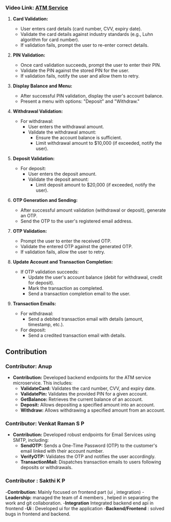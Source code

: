 ### Video Link: [ATM Service](https://drive.google.com/file/d/1q1Al1YADP_m2Rz0oQ5szBQgD7okXUpEd/view?usp=sharing)

1. **Card Validation:**
   - User enters card details (card number, CVV, expiry date).
   - Validate the card details against industry standards (e.g., Luhn algorithm for card number).
   - If validation fails, prompt the user to re-enter correct details.

2. **PIN Validation:**
   - Once card validation succeeds, prompt the user to enter their PIN.
   - Validate the PIN against the stored PIN for the user.
   - If validation fails, notify the user and allow them to retry.

3. **Display Balance and Menu:**
   - After successful PIN validation, display the user's account balance.
   - Present a menu with options: "Deposit" and "Withdraw."

4. **Withdrawal Validation:**
   - For withdrawal:
     - User enters the withdrawal amount.
     - Validate the withdrawal amount:
       - Ensure the account balance is sufficient.
       - Limit withdrawal amount to $10,000 (if exceeded, notify the user).

5. **Deposit Validation:**
   - For deposit:
     - User enters the deposit amount.
     - Validate the deposit amount:
       - Limit deposit amount to $20,000 (if exceeded, notify the user).

6. **OTP Generation and Sending:**
   - After successful amount validation (withdrawal or deposit), generate an OTP.
   - Send the OTP to the user's registered email address.

7. **OTP Validation:**
   - Prompt the user to enter the received OTP.
   - Validate the entered OTP against the generated OTP.
   - If validation fails, allow the user to retry.

8. **Update Account and Transaction Completion:**
   - If OTP validation succeeds:
     - Update the user's account balance (debit for withdrawal, credit for deposit).
     - Mark the transaction as completed.
     - Send a transaction completion email to the user.

9. **Transaction Emails:**
   - For withdrawal:
     - Send a debited transaction email with details (amount, timestamp, etc.).
   - For deposit:
     - Send a credited transaction email with details.

## Contribution

### Contributor: Anup

- **Contribution:** Developed backend endpoints for the ATM service microservice. This includes:
  - **ValidateCard:** Validates the card number, CVV, and expiry date.
  - **ValidatePin:** Validates the provided PIN for a given account.
  - **GetBalance:** Retrieves the current balance of an account.
  - **Deposit:** Allows depositing a specified amount into an account.
  - **Withdraw:** Allows withdrawing a specified amount from an account.

### Contributor: Venkat Raman S P

- **Contribution:** Developed robust endpoints for Email Services using SMTP, including:
  - **SendOTP:** Sends a One-Time Password (OTP) to the customer's email linked with their account number.
  - **VerifyOTP:** Validates the OTP and notifies the user accordingly.
  - **TransactionMail:** Dispatches transaction emails to users following deposits or withdrawals.
 
### Contributor : Sakthi K P

-**Contribution:** Mainly focused on frontend part (ui , integration)
   -**Leadership:** managed the team of 4 members , helped in separating the work and  git collaboration.
   -**Integration** Integrated backend end api in frontend
   -**Ui** : Developed ui for the application
   -**Backend/Frontend** : solved bugs in frontend and backend.


